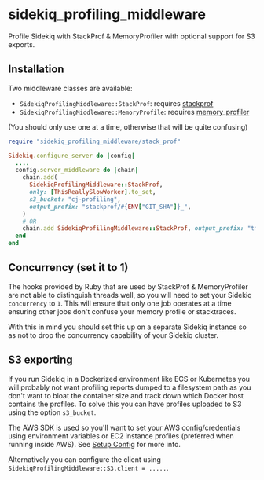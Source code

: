 # sidekiq_profiling_middleware

Profile Sidekiq with StackProf & MemoryProfiler with optional support for S3 exports.

## Installation

Two middleware classes are available:

* `SidekiqProfilingMiddleware::StackProf`: requires [stackprof](https://github.com/tmm1/stackprof)
* `SidekiqProfilingMiddleware::MemoryProfile`: requires [memory_profiler](https://github.com/SamSaffron/memory_profiler)

(You should only use one at a time, otherwise that will be quite confusing)

```ruby
require "sidekiq_profiling_middleware/stack_prof"

Sidekiq.configure_server do |config|
  ....
  config.server_middleware do |chain|
    chain.add(
      SidekiqProfilingMiddleware::StackProf,
      only: [ThisReallySlowWorker].to_set,
      s3_bucket: "cj-profiling",
      output_prefix: "stackprof/#{ENV["GIT_SHA"]}_",
    )
    # OR
    chain.add SidekiqProfilingMiddleware::StackProf, output_prefix: "tmp/#{Rails.env}_#{ENV["GIT_SHA"]}_"
  end
end
```

## Concurrency (set it to 1)

The hooks provided by Ruby that are used by StackProf & MemoryProfiler are not able to distinguish threads well, so you will need to set your Sidekiq `concurrency` to `1`. This will ensure that only one job operates at a time ensuring other jobs don't confuse your memory profile or stacktraces.

With this in mind you should set this up on a separate Sidekiq instance so as not to drop the concurrency capability of your Sidekiq cluster.

## S3 exporting

If you run Sidekiq in a Dockerized environment like ECS or Kubernetes you will probably not want profiling reports dumped to a filesystem path as you don't want to bloat the container size and track down which Docker host contains the profiles. To solve this you can have profiles uploaded to S3 using the option `s3_bucket`.

The AWS SDK is used so you'll want to set your AWS config/credentials using environment variables or EC2 instance profiles (preferred when running inside AWS). See [Setup Config](https://docs.aws.amazon.com/sdk-for-ruby/v3/developer-guide/setup-config.html) for more info.

Alternatively you can configure the client using `SidekiqProfilingMiddleware::S3.client = .....`.
